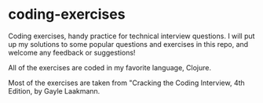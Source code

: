 coding-exercises
================

Coding exercises, handy practice for technical interview questions. I will put up my solutions to some popular questions and exercises in this repo, and welcome any feedback or suggestions!

All of the exercises are coded in my favorite language, Clojure.

Most of the exercises are taken from "Cracking the Coding Interview, 4th Edition, by Gayle Laakmann.
